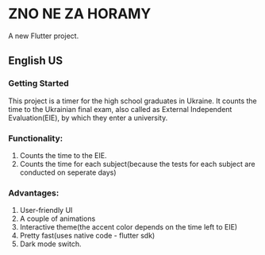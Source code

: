# ZNO NE ZA HORAMY

A new Flutter project.
## English US
### Getting Started

This project is a timer for the high school graduates in Ukraine. It counts the time to the Ukrainian final exam, also called as External Independent Evaluation(EIE), by which they enter a university.

### Functionality:
1. Counts the time to the EIE.
2. Counts the time for each subject(because the tests for each subject are conducted on seperate days)

### Advantages:
1. User-friendly UI
2. A couple of animations
3. Interactive theme(the accent color depends on the time left to EIE)
4. Pretty fast(uses native code - flutter sdk)
5. Dark mode switch.
